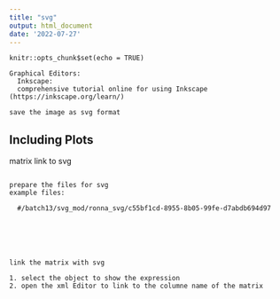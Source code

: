 ```yaml
---
title: "svg"
output: html_document
date: '2022-07-27'
---
```


```{r setup, include=FALSE}
knitr::opts_chunk$set(echo = TRUE)
```

```{r cars}
Graphical Editors:
  Inkscape: 
  comprehensive tutorial online for using Inkscape (https://inkscape.org/learn/)

save the image as svg format

```

## Including Plots

matrix link to svg

```{r pressure, echo=FALSE}

prepare the files for svg 
example files:
  
  #/batch13/svg_mod/ronna_svg/c55bf1cd-8955-8b05-99fe-d7abdb694d97
  




```




```{}

link the matrix with svg

1. select the object to show the expression
2. open the xml Editor to link to the columne name of the matrix



```


